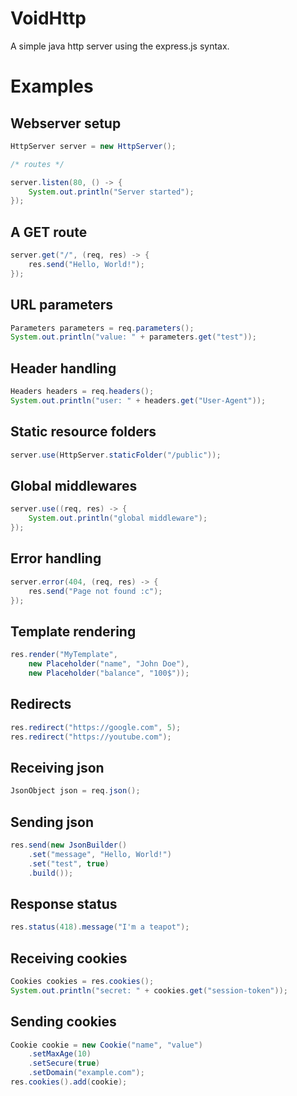 # VoidHttp
A simple java http server using the express.js syntax.

# Examples

## Webserver setup
```java
HttpServer server = new HttpServer();

/* routes */

server.listen(80, () -> {
    System.out.println("Server started");
});
```

## A GET route
```java
server.get("/", (req, res) -> {
    res.send("Hello, World!");
});
```

## URL parameters
```java
Parameters parameters = req.parameters();
System.out.println("value: " + parameters.get("test"));
```

## Header handling
```java
Headers headers = req.headers();
System.out.println("user: " + headers.get("User-Agent"));
```

## Static resource folders
```java
server.use(HttpServer.staticFolder("/public"));
```

## Global middlewares
```java
server.use((req, res) -> {
    System.out.println("global middleware");
});
```

## Error handling
```java
server.error(404, (req, res) -> {
    res.send("Page not found :c");
});
```

## Template rendering
```java
res.render("MyTemplate", 
    new Placeholder("name", "John Doe"), 
    new Placeholder("balance", "100$"));
```

## Redirects
```java
res.redirect("https://google.com", 5);
res.redirect("https://youtube.com");
```

## Receiving json
```java
JsonObject json = req.json();
```

## Sending json
```java
res.send(new JsonBuilder()
    .set("message", "Hello, World!")
    .set("test", true)
    .build());
```

## Response status
```java
res.status(418).message("I'm a teapot");
```

## Receiving cookies
```java
Cookies cookies = res.cookies();
System.out.println("secret: " + cookies.get("session-token"));
```

## Sending cookies
```java
Cookie cookie = new Cookie("name", "value")
    .setMaxAge(10)
    .setSecure(true)
    .setDomain("example.com");
res.cookies().add(cookie);
```
